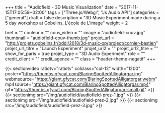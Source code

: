 +++
title = "Audiofield - 3D Music Visualization"
date = "2017-11-15T17:05:59+02:00"
tags = ["Three.js/Webgl", "Js Audio API"]
categories = ["general"]
draft = false
description = "3D Music Experiment made during a 5 day workshop at Gobelins, L'école de L'image"
weight = 2

bref = ""
couleur = ""
couv_video = ""
image = "audiofield-couv.jpg"
thumbnail = "audiofield-couv-thumb.jpg"
projet_url = "http://projets.gobelins.fr/bddi/2018/3d-music-xp/project/cornier-bastien"
projet_url_titre = "Launch Experiment"
projet_url2 = ""
projet_url2_titre = ""
show_for_paris = true
projet_type = "3D Audio Experiment"
role = ""
credit_client = ""
credit_agence = ""
class = "header-theme-negatif"
+++

{{< sectionvideo ratiotv="ratiotv" colclass="col-12" width="1200" poster="https://thumbs.gfycat.com/BlaringSpottedAlligatorgar.jpg" 
webmsource="https://giant.gfycat.com/BlaringSpottedAlligatorgar.webm" mp4source="https://giant.gfycat.com/BlaringSpottedAlligatorgar.mp4" 
gif="https://thumbs.gfycat.com/BlaringSpottedAlligatorgar-small.gif" >}}
{{< sectionimg src="/img/audiofield/audiofield-prez-1.jpg" >}}
{{< sectionimg src="/img/audiofield/audiofield-prez-2.jpg" >}}
{{< sectionimg src="/img/audiofield/audiofield-prez-3.jpg" >}}